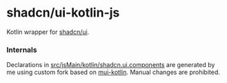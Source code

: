 # shadcn/ui-kotlin-js

Kotlin wrapper for [shadcn/ui](https://ui.shadcn.com/).

### Internals

Declarations in [src/jsMain/kotlin/shadcn.ui.components](./src/jsMain/kotlin/shadcn/ui/components) are generated by me using custom fork based on [mui-kotlin](https://github.com/karakum-team/mui-kotlin). Manual changes are prohibited.</br>